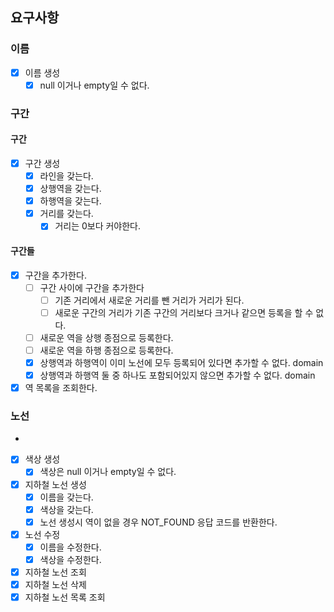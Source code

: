 ## 요구사항

### 이름

- [x] 이름 생성
    - [x] null 이거나 empty일 수 없다.

### 구간

#### 구간

- [x] 구간 생성
    - [x] 라인을 갖는다.
    - [x] 상행역을 갖는다.
    - [x] 하행역을 갖는다.
    - [x] 거리를 갖는다.
        - [x] 거리는 0보다 커야한다.

#### 구간들

- [x] 구간을 추가한다.
  - [ ] 구간 사이에 구간을 추가한다 
    - [ ] 기존 거리에서 새로운 거리를 뺀 거리가 거리가 된다.
    - [ ] 새로운 구간의 거리가 기존 구간의 거리보다 크거나 같으면 등록을 할 수 없다.
  - [ ] 새로운 역을 상행 종점으로 등록한다.
  - [ ] 새로운 역을 하행 종점으로 등록한다.
  - [x] 상행역과 하행역이 이미 노선에 모두 등록되어 있다면 추가할 수 없다. domain
  - [x] 상행역과 하행역 둘 중 하나도 포함되어있지 않으면 추가할 수 없다. domain
- [x] 역 목록을 조회한다.

### 노선
-
- [x] 색상 생성
    - [x] 색상은 null 이거나 empty일 수 없다.
- [x] 지하철 노선 생성
    - [x] 이름을 갖는다.
    - [x] 색상을 갖는다.
    - [x] 노선 생성시 역이 없을 경우 NOT_FOUND 응답 코드를 반환한다.
- [x] 노선 수정
    - [x] 이름을 수정한다.
    - [x] 색상을 수정한다.
- [x] 지하철 노선 조회
- [x] 지하철 노선 삭제
- [x] 지하철 노선 목록 조회

